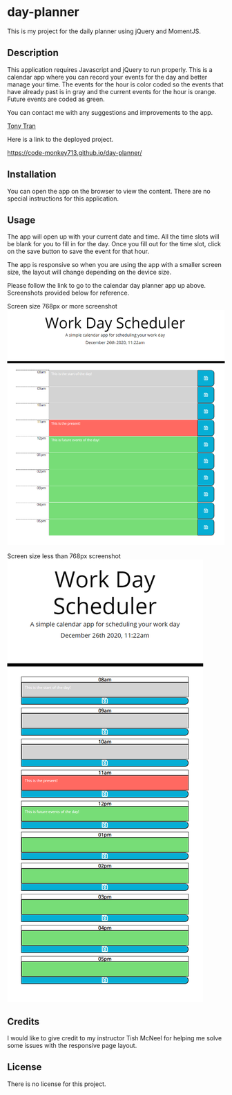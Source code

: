 # day-planner
This is my project for the daily planner using jQuery and MomentJS. 

## Description

This application requires Javascript and jQuery to run properly. This is a calendar app where you can record your events for the day and better manage your time. The events for the hour is color coded so the events that have already past is in gray and the current events for the hour is orange. Future events are coded as green. 

You can contact me with any suggestions and improvements to the app. 

[Tony Tran](mailto:codemonkey713@gmail.com?subject=[GitHub]day-planner)

Here is a link to the deployed project. 

<https://code-monkey713.github.io/day-planner/>

## Installation

You can open the app on the browser to view the content. There are no special instructions for this application.  

## Usage

The app will open up with your current date and time. All the time slots will be blank for you to fill in for the day. Once you fill out for the time slot, click on the save button to save the event for that hour. 

The app is responsive so when you are using the app with a smaller screen size, the layout will change depending on the device size. 

Please follow the link to go to the calendar day planner app up above. Screenshots provided below for reference.

Screen size 768px or more screenshot <br>
![screenshot](images/screenshot-normal.png)

Screen size less than 768px screenshot <br>
![screenshot](images/screenshot-small.png)

## Credits

I would like to give credit to my instructor Tish McNeel for helping me solve some issues with the responsive page layout. 



## License

There is no license for this project. 

